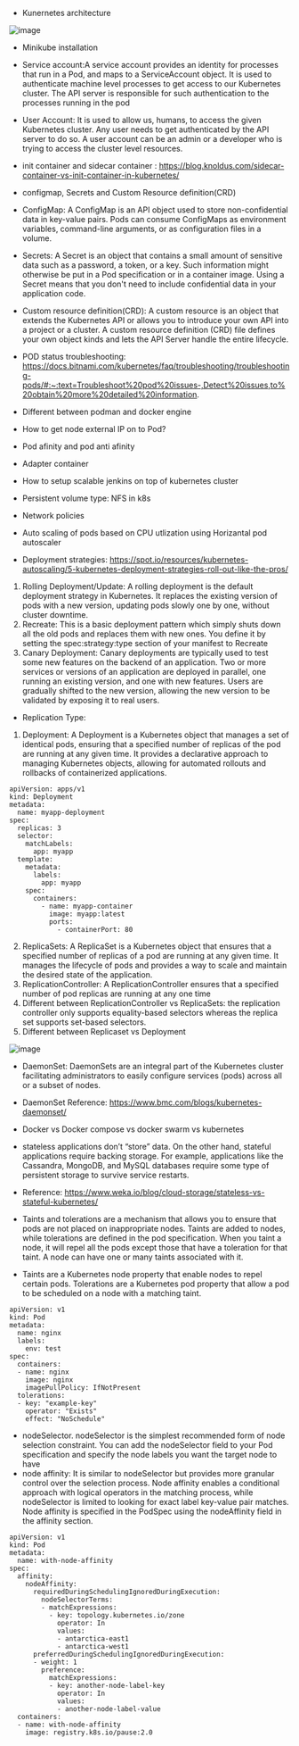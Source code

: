 * Kunernetes architecture

![image](https://user-images.githubusercontent.com/46215433/227093320-0d78b681-7e9b-4a6b-bef4-2c8402312c71.png)

* Minikube installation
* Service account:A service account provides an identity for processes that run in a Pod, and maps to a ServiceAccount object. It is used to authenticate machine level processes to get access to our Kubernetes cluster. The API server is responsible for such authentication to the processes running in the pod
* User Account: It is used to allow us, humans, to access the given Kubernetes cluster. Any user needs to get authenticated by the API server to do so. A user account can be an admin or a developer who is trying to access the cluster level resources.
      

* init container and sidecar container : https://blog.knoldus.com/sidecar-container-vs-init-container-in-kubernetes/
* configmap, Secrets and Custom Resource definition(CRD)
* ConfigMap: A ConfigMap is an API object used to store non-confidential data in key-value pairs. Pods can consume ConfigMaps as environment variables, command-line arguments, or as configuration files in a volume.
* Secrets: A Secret is an object that contains a small amount of sensitive data such as a password, a token, or a key. Such information might otherwise be put in a Pod specification or in a container image. Using a Secret means that you don't need to include confidential data in your application code.
* Custom resource definition(CRD): A custom resource is an object that extends the Kubernetes API or allows you to introduce your own API into a project or a cluster. A custom resource definition (CRD) file defines your own object kinds and lets the API Server handle the entire lifecycle.
* POD status troubleshooting: https://docs.bitnami.com/kubernetes/faq/troubleshooting/troubleshooting-pods/#:~:text=Troubleshoot%20pod%20issues-,Detect%20issues,to%20obtain%20more%20detailed%20information.
* Different between podman and docker engine
* How to get node external IP on to Pod?
* Pod afinity and pod anti afinity 
* Adapter container 
* How to setup scalable jenkins on top of kubernetes cluster 
* Persistent volume type: NFS in k8s 
* Network policies 
* Auto scaling of pods based on CPU utlization using Horizantal pod autoscaler
* Deployment strategies: https://spot.io/resources/kubernetes-autoscaling/5-kubernetes-deployment-strategies-roll-out-like-the-pros/
 1. Rolling Deployment/Update: A rolling deployment is the default deployment strategy in Kubernetes. It replaces the existing version of pods with a new version, updating pods slowly one by one, without cluster downtime. 
 2. Recreate: This is a basic deployment pattern which simply shuts down all the old pods and replaces them with new ones. You define it by setting the spec:strategy:type section of your manifest to Recreate
 3. Canary Deployment: Canary deployments are typically used to test some new features on the backend of an application. Two or more services or versions of an application are deployed in parallel, one running an existing version, and one with new features. Users are gradually shifted to the new version, allowing the new version to be validated by exposing it to real users.
* Replication Type:  
1. Deployment: A Deployment is a Kubernetes object that manages a set of identical pods, ensuring that a specified number of replicas of the pod are running at any given time. It provides a declarative approach to managing Kubernetes objects, allowing for automated rollouts and rollbacks of containerized applications.

```
apiVersion: apps/v1
kind: Deployment
metadata:
  name: myapp-deployment
spec:
  replicas: 3
  selector:
    matchLabels:
      app: myapp
  template:
    metadata:
      labels:
        app: myapp
    spec:
      containers:
        - name: myapp-container
          image: myapp:latest
          ports:
            - containerPort: 80
```
2. ReplicaSets: A ReplicaSet is a Kubernetes object that ensures that a specified number of replicas of a pod are running at any given time. It manages the lifecycle of pods and provides a way to scale and maintain the desired state of the application.
3. ReplicationController: A ReplicationController ensures that a specified number of pod replicas are running at any one time
4. Different between ReplicationController vs ReplicaSets: the replication controller only supports equality-based selectors whereas the replica set supports set-based selectors.
5. Different between Replicaset vs Deployment

![image](https://user-images.githubusercontent.com/46215433/227103845-1ea9dd9b-a6cb-459a-8e8a-5296f2c753bf.png)

* DaemonSet: DaemonSets are an integral part of the Kubernetes cluster facilitating administrators to easily configure services (pods) across all or a subset of nodes.
* DaemonSet Reference: https://www.bmc.com/blogs/kubernetes-daemonset/

* Docker vs Docker compose vs docker swarm vs kubernetes
* stateless applications don’t “store” data. On the other hand, stateful applications require backing storage. For example, applications like the Cassandra, MongoDB, and MySQL databases require some type of persistent storage to survive service restarts.
* Reference: https://www.weka.io/blog/cloud-storage/stateless-vs-stateful-kubernetes/

* Taints and tolerations are a mechanism that allows you to ensure that pods are not placed on inappropriate nodes. Taints are added to nodes,
while tolerations are defined in the pod specification. When you taint a node, it will repel all the pods except those that have a toleration for that taint. A node can have one or many taints associated with it.
* Taints are a Kubernetes node property that enable nodes to repel certain pods. Tolerations are a Kubernetes pod property that allow a pod to be scheduled on a node with a matching taint.
```
apiVersion: v1
kind: Pod
metadata:
  name: nginx
  labels:
    env: test
spec:
  containers:
  - name: nginx
    image: nginx
    imagePullPolicy: IfNotPresent
  tolerations:
  - key: "example-key"
    operator: "Exists"
    effect: "NoSchedule"
 ```
* nodeSelector. nodeSelector is the simplest recommended form of node selection constraint. You can add the nodeSelector field to your Pod specification and specify the node labels you want the target node to have
* node affinity: It is similar to nodeSelector but provides more granular control over the selection process. Node affinity enables a conditional approach with logical operators in the matching process, while nodeSelector is limited to looking for exact label key-value pair matches. Node affinity is specified in the PodSpec using the nodeAffinity field in the affinity section.
```
apiVersion: v1
kind: Pod
metadata:
  name: with-node-affinity
spec:
  affinity:
    nodeAffinity:
      requiredDuringSchedulingIgnoredDuringExecution:
        nodeSelectorTerms:
        - matchExpressions:
          - key: topology.kubernetes.io/zone
            operator: In
            values:
            - antarctica-east1
            - antarctica-west1
      preferredDuringSchedulingIgnoredDuringExecution:
      - weight: 1
        preference:
          matchExpressions:
          - key: another-node-label-key
            operator: In
            values:
            - another-node-label-value
  containers:
  - name: with-node-affinity
    image: registry.k8s.io/pause:2.0
 ```
